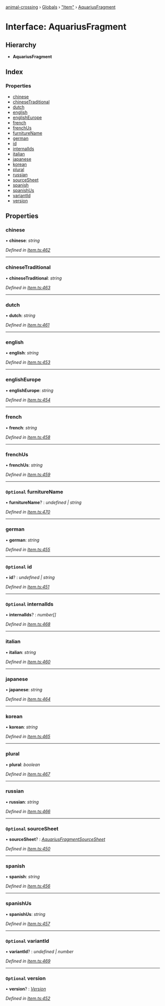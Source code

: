 [animal-crossing](../README.md) › [Globals](../globals.md) › ["Item"](../modules/_item_.md) › [AquariusFragment](_item_.aquariusfragment.md)

# Interface: AquariusFragment

## Hierarchy

* **AquariusFragment**

## Index

### Properties

* [chinese](_item_.aquariusfragment.md#chinese)
* [chineseTraditional](_item_.aquariusfragment.md#chinesetraditional)
* [dutch](_item_.aquariusfragment.md#dutch)
* [english](_item_.aquariusfragment.md#english)
* [englishEurope](_item_.aquariusfragment.md#englisheurope)
* [french](_item_.aquariusfragment.md#french)
* [frenchUs](_item_.aquariusfragment.md#frenchus)
* [furnitureName](_item_.aquariusfragment.md#optional-furniturename)
* [german](_item_.aquariusfragment.md#german)
* [id](_item_.aquariusfragment.md#optional-id)
* [internalIds](_item_.aquariusfragment.md#optional-internalids)
* [italian](_item_.aquariusfragment.md#italian)
* [japanese](_item_.aquariusfragment.md#japanese)
* [korean](_item_.aquariusfragment.md#korean)
* [plural](_item_.aquariusfragment.md#plural)
* [russian](_item_.aquariusfragment.md#russian)
* [sourceSheet](_item_.aquariusfragment.md#optional-sourcesheet)
* [spanish](_item_.aquariusfragment.md#spanish)
* [spanishUs](_item_.aquariusfragment.md#spanishus)
* [variantId](_item_.aquariusfragment.md#optional-variantid)
* [version](_item_.aquariusfragment.md#optional-version)

## Properties

###  chinese

• **chinese**: *string*

*Defined in [Item.ts:462](https://github.com/Norviah/animal-crossing/blob/fbef868/module/types/Item.ts#L462)*

___

###  chineseTraditional

• **chineseTraditional**: *string*

*Defined in [Item.ts:463](https://github.com/Norviah/animal-crossing/blob/fbef868/module/types/Item.ts#L463)*

___

###  dutch

• **dutch**: *string*

*Defined in [Item.ts:461](https://github.com/Norviah/animal-crossing/blob/fbef868/module/types/Item.ts#L461)*

___

###  english

• **english**: *string*

*Defined in [Item.ts:453](https://github.com/Norviah/animal-crossing/blob/fbef868/module/types/Item.ts#L453)*

___

###  englishEurope

• **englishEurope**: *string*

*Defined in [Item.ts:454](https://github.com/Norviah/animal-crossing/blob/fbef868/module/types/Item.ts#L454)*

___

###  french

• **french**: *string*

*Defined in [Item.ts:458](https://github.com/Norviah/animal-crossing/blob/fbef868/module/types/Item.ts#L458)*

___

###  frenchUs

• **frenchUs**: *string*

*Defined in [Item.ts:459](https://github.com/Norviah/animal-crossing/blob/fbef868/module/types/Item.ts#L459)*

___

### `Optional` furnitureName

• **furnitureName**? : *undefined | string*

*Defined in [Item.ts:470](https://github.com/Norviah/animal-crossing/blob/fbef868/module/types/Item.ts#L470)*

___

###  german

• **german**: *string*

*Defined in [Item.ts:455](https://github.com/Norviah/animal-crossing/blob/fbef868/module/types/Item.ts#L455)*

___

### `Optional` id

• **id**? : *undefined | string*

*Defined in [Item.ts:451](https://github.com/Norviah/animal-crossing/blob/fbef868/module/types/Item.ts#L451)*

___

### `Optional` internalIds

• **internalIds**? : *number[]*

*Defined in [Item.ts:468](https://github.com/Norviah/animal-crossing/blob/fbef868/module/types/Item.ts#L468)*

___

###  italian

• **italian**: *string*

*Defined in [Item.ts:460](https://github.com/Norviah/animal-crossing/blob/fbef868/module/types/Item.ts#L460)*

___

###  japanese

• **japanese**: *string*

*Defined in [Item.ts:464](https://github.com/Norviah/animal-crossing/blob/fbef868/module/types/Item.ts#L464)*

___

###  korean

• **korean**: *string*

*Defined in [Item.ts:465](https://github.com/Norviah/animal-crossing/blob/fbef868/module/types/Item.ts#L465)*

___

###  plural

• **plural**: *boolean*

*Defined in [Item.ts:467](https://github.com/Norviah/animal-crossing/blob/fbef868/module/types/Item.ts#L467)*

___

###  russian

• **russian**: *string*

*Defined in [Item.ts:466](https://github.com/Norviah/animal-crossing/blob/fbef868/module/types/Item.ts#L466)*

___

### `Optional` sourceSheet

• **sourceSheet**? : *[AquariusFragmentSourceSheet](../enums/_item_.aquariusfragmentsourcesheet.md)*

*Defined in [Item.ts:450](https://github.com/Norviah/animal-crossing/blob/fbef868/module/types/Item.ts#L450)*

___

###  spanish

• **spanish**: *string*

*Defined in [Item.ts:456](https://github.com/Norviah/animal-crossing/blob/fbef868/module/types/Item.ts#L456)*

___

###  spanishUs

• **spanishUs**: *string*

*Defined in [Item.ts:457](https://github.com/Norviah/animal-crossing/blob/fbef868/module/types/Item.ts#L457)*

___

### `Optional` variantId

• **variantId**? : *undefined | number*

*Defined in [Item.ts:469](https://github.com/Norviah/animal-crossing/blob/fbef868/module/types/Item.ts#L469)*

___

### `Optional` version

• **version**? : *[Version](../enums/_item_.version.md)*

*Defined in [Item.ts:452](https://github.com/Norviah/animal-crossing/blob/fbef868/module/types/Item.ts#L452)*

